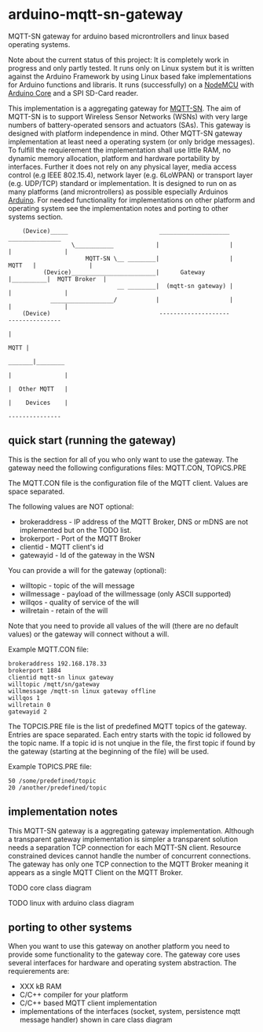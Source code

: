 # arduino-mqtt-sn-gateway

MQTT-SN gateway for arduino based microntrollers and linux based operating systems.

Note about the current status of this project:
It is completely work in progress and only partly tested.
It runs only on Linux system but it is written against the Arduino Framework by using Linux based fake implementations for Arduino functions and libraris.
It runs (successfully) on a [NodeMCU](http://nodemcu.com/index_en.html) with [Arduino Core](https://github.com/esp8266/Arduino) and a SPI SD-Card reader.

This implementation is a aggregating gateway for [MQTT-SN](http://mqtt.org/new/wp-content/uploads/2009/06/MQTT-SN_spec_v1.2.pdf).
The aim of MQTT-SN is to support Wireless Sensor Networks (WSNs) with very large numbers of battery-operated sensors and actuators (SAs).
This gateway is designed with platform independence in mind. Other MQTT-SN gateway implementation at least need a operating system (or only bridge messages).
To fulfill the requierement the implementation shall use little RAM, no dynamic memory allocation, platform and hardware portability by interfaces.
Further it does not rely on any physical layer, media access control (e.g IEEE 802.15.4), network layer (e.g. 6LoWPAN) or transport layer (e.g. UDP/TCP) standard or implementation. It is designed to run on as many platforms (and microntrollers) as possible especially Arduinos [Arduino](https://www.arduino.cc/en/Reference/HomePage).
For needed functionality for implementations on other platform and operating system see the implementation notes and porting to other systems section.


```
    (Device)_____                          ____________________            _______________
                  \___________            |                    |          |               |
                      MQTT-SN \__ ________|                    |   MQTT   |               |
          (Device)________________________|      Gateway       |__________|  MQTT Broker  |
                               __ ________|  (mqtt-sn gateway) |          |               |
            __________________/           |                    |          |               |
    (Device)                               --------------------            ---------------
                                                                                  |
                                                                             MQTT |
                                                                           _______|________
                                                                          |               |
                                                                          |  Other MQTT   |
                                                                          |    Devices    |
                                                                           ---------------
```

## quick start (running the gateway)
This is the section for all of you who only want to use the gateway.
The gateway need the following configurations files: MQTT.CON, TOPICS.PRE

The MQTT.CON file is the configuration file of the MQTT client. Values are space separated.

The following values are NOT optional:

  * brokeraddress - IP address of the MQTT Broker, DNS or mDNS are not implemented but on the TODO list.
  * brokerport - Port of the MQTT Broker
  * clientid - MQTT client's id
  * gatewayid - Id of the gateway in the WSN

You can provide a will for the gateway (optional):

  * willtopic - topic of the will message
  * willmessage - payload of the willmessage (only ASCII supported)
  * willqos - quality of service of the will
  * willretain - retain of the will

Note that you need to provide all values of the will (there are no default values) or the gateway will connect without a will.

Example MQTT.CON file:

	brokeraddress 192.168.178.33
	brokerport 1884
	clientid mqtt-sn linux gateway
	willtopic /mqtt/sn/gateway
	willmessage /mqtt-sn linux gateway offline
	willqos 1
	willretain 0
	gatewayid 2

The TOPCIS.PRE file is the list of predefined MQTT topics of the gateway. Entries are space separated.
Each entry starts with the topic id followed by the topic name.
If a topic id is not unqiue in the file, the first topic if found by the gateway (starting at the beginning of the file) will be used.

Example TOPICS.PRE file:

	50 /some/predefined/topic
	20 /another/predefined/topic

## implementation notes
This MQTT-SN gateway is a aggregating gateway implementation. Although a transparent gateway implementation is simpler a transparent solution needs a separation TCP connection for each MQTT-SN client. Resource constrained devices cannot handle the number of concurrent connections. The gateway has only one TCP connection to the MQTT Broker meaning it appears as a single MQTT Client on the MQTT Broker.

TODO core class diagram

TODO linux with arduino class diagram

## porting to other systems
When you want to use this gateway on another platform you need to provide some functionality to the gateway core.
The gateway core uses several interfaces for hardware and operating system abstraction.
The requierements are:
- XXX kB RAM
- C/C++ compiler for your platform
- C/C++ based MQTT client implementation
- implementations of the interfaces (socket, system, persistence mqtt message handler) shown in care class diagram
